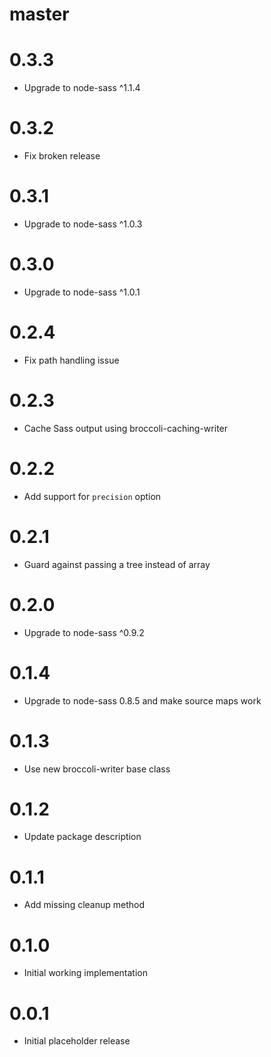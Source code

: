 # master

# 0.3.3

* Upgrade to node-sass ^1.1.4

# 0.3.2

* Fix broken release

# 0.3.1

* Upgrade to node-sass ^1.0.3

# 0.3.0

* Upgrade to node-sass ^1.0.1

# 0.2.4

* Fix path handling issue

# 0.2.3

* Cache Sass output using broccoli-caching-writer

# 0.2.2

* Add support for `precision` option

# 0.2.1

* Guard against passing a tree instead of array

# 0.2.0

* Upgrade to node-sass ^0.9.2

# 0.1.4

* Upgrade to node-sass 0.8.5 and make source maps work

# 0.1.3

* Use new broccoli-writer base class

# 0.1.2

* Update package description

# 0.1.1

* Add missing cleanup method

# 0.1.0

* Initial working implementation

# 0.0.1

* Initial placeholder release
